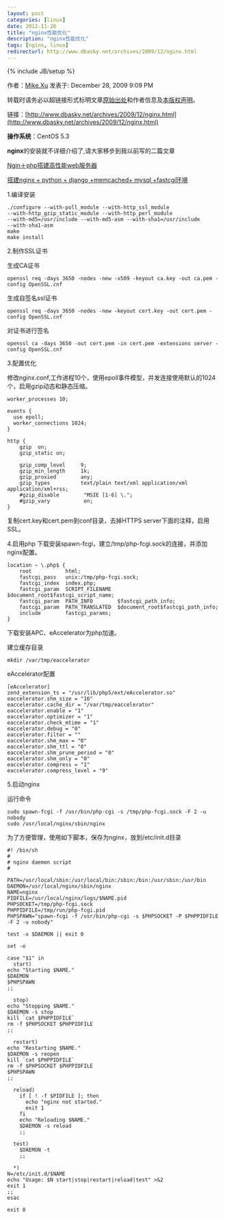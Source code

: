 ```yaml
---
layout: post
categories: [linux]
date: 2012-11-20
title: "nginx性能优化"
description: "nginx性能优化"
tags: [nginx, linux]
redirecturl: http://www.dbasky.net/archives/2009/12/nginx.html
---
```

{% include JB/setup %}

作者：[Mike.Xu](http://www.dbasky.net) 发表于: December 28, 2009 9:09 PM

[](http://creativecommons.org/licenses/by/2.5/cn/)转载时请务必以超链接形式标明文章[原始出处](http://www.dbasky.net/archives/2009/12/nginx.html)和作者信息及[本版权声明](http://www.dbasky.net/archives/2009/12/nginx.html)。

链接：[http://www.dbasky.net/archives/2009/12/nginx.html](http://www.dbasky.net/archives/2009/12/nginx.html)

**操作系统**：CentOS 5.3

**nginx**的安装就不详细介绍了,请大家移步到我以前写的二篇文章

[Ngin＋php搭建高性能web服务器](http://www.dbasky.net/archives/2009/03/nginphp-web.html)

[搭建nginx + python + django +memcached+ mysql +fastcgi环境](http://www.dbasky.net/archives/2009/08/nginx-python-django-memcached-mysql-fastcgi.html)

1.编译安装

    ./configure --with-poll_module --with-http_ssl_module
    --with-http_gzip_static_module --with-http_perl_module
    --with-md5=/usr/include --with-md5-asm --with-sha1=/usr/include
    --with-sha1-asm
    make
    make install

2.制作SSL证书

生成CA证书

    openssl req -days 3650 -nodes -new -x509 -keyout ca.key -out ca.pem -config OpenSSL.cnf

生成自签名ssl证书

    openssl req -days 3650 -nodes -new -keyout cert.key -out cert.pem -config OpenSSL.cnf

对证书进行签名

    openssl ca -days 3650 -out cert.pem -in cert.pem -extensions server -config OpenSSL.cnf

3.配置优化

修改nginx.conf,工作进程10个，使用epoll事件模型，并发连接使用默认的1024个，启用gzip动态和静态压缩。

    worker_processes 10;

    events {
      use epoll;
      worker_connections 1024;
    }

    http {
        gzip  on;
        gzip_static on;
     
        gzip_comp_level     9;
        gzip_min_length     1k;
        gzip_proxied        any;
        gzip_types          text/plain text/xml application/xml application/xml+rss;
        #gzip_disable        "MSIE [1-6] \.";
        #gzip_vary           on;
    }

复制cert.key和cert.pem到conf目录，去掉HTTPS server下面的注释，启用SSL。

4.启用php
下载安装spawn-fcgi，建立/tmp/php-fcgi.sock的连接，并添加nginx配置。

    location ~ \.php$ {
        root           html;
        fastcgi_pass   unix:/tmp/php-fcgi.sock;
        fastcgi_index  index.php;
        fastcgi_param  SCRIPT_FILENAME  $document_root$fastcgi_script_name;
        fastcgi_param  PATH_INFO        $fastcgi_path_info;
        fastcgi_param  PATH_TRANSLATED  $document_root$fastcgi_path_info;
        include        fastcgi_params;
    }

下载安装APC、eAccelerator为php加速。

建立缓存目录

    mkdir /var/tmp/eaccelerator

eAccelerator配置

    [eAccelerator]
    zend_extension_ts = "/usr/lib/php5/ext/eAccelerator.so"
    eaccelerator.shm_size = "16"
    eaccelerator.cache_dir = "/var/tmp/eaccelerator"
    eaccelerator.enable = "1"
    eaccelerator.optimizer = "1"
    eaccelerator.check_mtime = "1"
    eaccelerator.debug = "0"
    eaccelerator.filter = ""
    eaccelerator.shm_max = "0"
    eaccelerator.shm_ttl = "0"
    eaccelerator.shm_prune_period = "0"
    eaccelerator.shm_only = "0"
    eaccelerator.compress = "1"
    eaccelerator.compress_level = "9"

5.启动nginx

运行命令

    sudo spawn-fcgi -f /usr/bin/php-cgi -s /tmp/php-fcgi.sock -F 2 -u nobody
    sudo /usr/local/nginx/sbin/nginx

为了方便管理，使用如下脚本，保存为nginx，放到/etc/init.d目录

    #! /bin/sh
    #
    # nginx daemon script
    #

    PATH=/usr/local/sbin:/usr/local/bin:/sbin:/bin:/usr/sbin:/usr/bin
    DAEMON=/usr/local/nginx/sbin/nginx
    NAME=nginx
    PIDFILE=/usr/local/nginx/logs/$NAME.pid
    PHPSOCKET=/tmp/php-fcgi.sock
    PHPPIDFILE=/tmp/run/php-fcgi.pid
    PHPSPAWN="spawn-fcgi -f /usr/bin/php-cgi -s $PHPSOCKET -P $PHPPIDFILE -F 2 -u nobody"

    test -x $DAEMON || exit 0

    set -e

    case "$1" in
      start)
    echo "Starting $NAME."
    $DAEMON
    $PHPSPAWN
    ;;

      stop)
    echo "Stopping $NAME."
    $DAEMON -s stop
    kill `cat $PHPPIDFILE`
    rm -f $PHPSOCKET $PHPPIDFILE
    ;;

      restart)
    echo "Restarting $NAME."
    $DAEMON -s reopen
    kill `cat $PHPPIDFILE`
    rm -f $PHPSOCKET $PHPPIDFILE
    $PHPSPAWN
    ;;

      reload)
        if [ ! -f $PIDFILE ]; then
          echo "nginx not started."
          exit 1
        fi
        echo "Reloading $NAME."
        $DAEMON -s reload
        ;;

      test)
        $DAEMON -t
        ;;

      *)
    N=/etc/init.d/$NAME
    echo "Usage: $N start|stop|restart|reload|test" >&2
    exit 1
    ;;
    esac

    exit 0 
